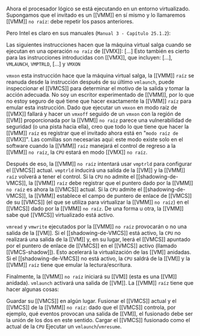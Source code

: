 Ahora el procesador lógico se está ejecutando en un entorno virtualizado.
Supongamos que el invitado es un [[VMM]] en sí mismo y lo llamaremos [[VMM]] ``no raíz``: debe repetir los pasos anteriores.

Pero Intel es claro en sus manuales (``Manual 3 - Capítulo 25.1.2``):

Las siguientes instrucciones hacen que la máquina virtual salga cuando se ejecutan en una operación ``no raíz`` de [[VMX]]:
[...] Esto también es cierto para las instrucciones introducidas con [[VMX]], que incluyen:
[...], ``VMLAUNCH``, ``VMPTRLD``, [...] y ``VMXON``

``vmxon`` esta instrucción hace que la máquina virtual salga, la [[VMM]] ``raíz`` se reanuda desde la instrucción después de su último ``vmlaunch``, puede inspeccionar el [[VMCS]] para determinar el motivo de la salida y tomar la acción adecuada.
No soy un escritor experimentado de [[VMM]], por lo que no estoy seguro de qué tiene que hacer exactamente la [[VMM]] ``raíz`` para emular esta instrucción. Dado que ejecutar un ``vmxon`` en modo raíz de [[VMX]] fallará y hacer un ``vmxoff`` seguido de un ``vmxon`` con la región de [[VM]] proporcionada por la [[VMM]] ``no raíz`` parece una vulnerabilidad de seguridad (o una pista hacia ella), creo que todo lo que tiene que hacer la [[VMM]] ``raíz`` es registrar que el invitado ahora está en "``modo raíz de`` [[VMX]]".
Las comillas son necesarias aquí: este modo existe solo en el software cuando la [[VMM]] ``raíz`` manejará el control de regreso a la [[VMM]] ``no raíz``, la ``CPU`` estará en modo [[VMX]] ``no raíz``.

Después de eso, la [[VMM]] ``no raíz`` intentará usar ``vmptrld`` para configurar el [[VMCS]] actual.
``vmptrld`` inducirá una salida de la [[VM]] y la [[VMM]] ``raíz`` volverá a tener el control. Si la ``CPU`` no admite el [[shadowing-de-VMCS]], la [[VMM]] ``raíz`` debe registrar que el puntero dado por la [[VMM]] ``no raíz`` es ahora la [[VMCS]] actual. Si la ``CPU`` admite el [[shadowing-de-VMCS]], la [[VMM]] establece el campo de puntero de enlace de [[VMCS]] de su [[VMCS]] (el que se utiliza para virtualizar la [[VMM]] ``no raíz``) en el [[VMCS]] dado por la [[VMM]] ``no raíz``.
De una forma u otra, la [[VMM]] sabe qué [[VMCS]] virtualizado está activo.

``vmread`` y ``vmwrite`` ejecutados por la [[VMM]] ``no raíz`` provocarán o no una salida de la [[VM]].
Si el [[shadowing-de-VMCS]] está activo, la ``CPU`` no realizará una salida de la [[VM]] y, en su lugar, leerá el [[VMCS]] apuntado por el puntero de enlace de [[VMCS]] en el [[VMCS]] activo (llamado [[VMCS-shadow]]).
Esto acelerará la virtualización de las [[VM]] anidadas.
Si el [[shadowing-de-VMCS]] no está activo, la ``CPU`` saldrá de la [[VM]] y la [[VMM]] ``raíz`` tiene que emular la lectura/escritura.

Finalmente, la [[VMM]] ``no raíz`` iniciará su [[VM]] (esta es una [[VM]] anidada).
``vmlaunch`` activará una salida de [[VM]].
La [[VMM]] ``raíz`` tiene que hacer algunas cosas:

Guardar su [[VMCS]] en algún lugar.
Fusionar el [[VMCS]] actual y el [[VMCS]] de la [[VMM]] ``no raíz``: dado que el [[VMCS]] controla, por ejemplo, qué eventos provocan una salida de [[VM]], el fusionado debe ser la unión de los dos en este sentido.
Cargar el [[VMCS]] fusionado como el actual de la ``CPU``
Ejecutar un ``vmlaunch``/``vmresume``.